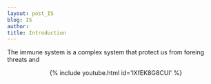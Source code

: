 ```yaml
---
layout: post_IS
blog: IS
author: 
title: Introduction
---
```


The immune system is a complex system that protect us from foreing threats and 

<center>
{% include youtube.html id='lXfEK8G8CUI' %}
</center>

